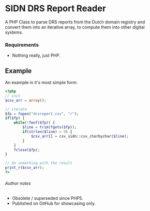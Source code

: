 # SIDN DRS Report Reader
A PHP Class to parse DRS reports from the Dutch domain registry and convert them into an iterative array, to compute them into other digital systems.

### Requirements
* Nothing really, just PHP.

## Example
An example in it's most simple form:

```PHP
<?php
// init
$csv_arr = array();

// iterate
$fp = fopen("drsreport.csv", "r");
if($fp) {
    while(!feof($fp)) {
        $line = trim(fgets($fp));
        if(strlen($line) > 0) {
            $csv_arr[] = csv_sidn::csv_charbychar($line);
        }
    }
    fclose($fp);
}

// do something with the result
print_r($csv_arr);
?>
```

###### Author notes
* Obsolete / superseded since PHP5.
* Published on GitHub for showcasing only.